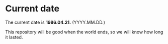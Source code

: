 # Current date

The current date is **1986.04.21.** (YYYY.MM.DD.)

This repository will be good when the world ends, so we will know how long it lasted.